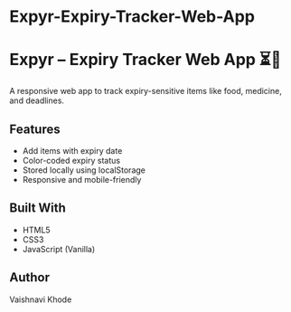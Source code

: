 # Expyr-Expiry-Tracker-Web-App
# Expyr – Expiry Tracker Web App ⏳🍃

A responsive web app to track expiry-sensitive items like food, medicine, and deadlines.

## Features
- Add items with expiry date
- Color-coded expiry status
- Stored locally using localStorage
- Responsive and mobile-friendly

## Built With
- HTML5
- CSS3
- JavaScript (Vanilla)

## Author
Vaishnavi Khode
